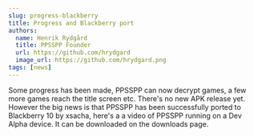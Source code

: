```yaml
---
slug: progress-blackberry
title: Progress and Blackberry port
authors:
  name: Henrik Rydgård
  title: PPSSPP Founder
  url: https://github.com/hrydgard
  image_url: https://github.com/hrydgard.png
tags: [news]
---
```


Some progress has been made, PPSSPP can now decrypt games, a few more games reach the title screen etc. There's no new APK release yet. However the big news is that PPSSPP has been successfully ported to Blackberry 10 by xsacha, here's a a video of PPSSPP running on a Dev Alpha device. It can be downloaded on the downloads page.
